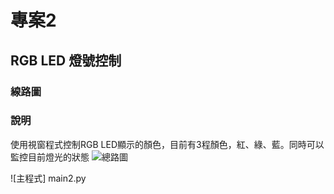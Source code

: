 # 專案2
## RGB LED 燈號控制
### 線路圖
### 說明
使用視窗程式控制RGB LED顯示的顏色，目前有3程顏色，紅、綠、藍。同時可以監控目前燈光的狀態
![總路圖](https://github.com/roberthsu2003/raspberry/blob/master/Firebase_GPIO_tkinter/4Button_RGBLED/0_1Button_RGBLED.png)

![主程式] main2.py